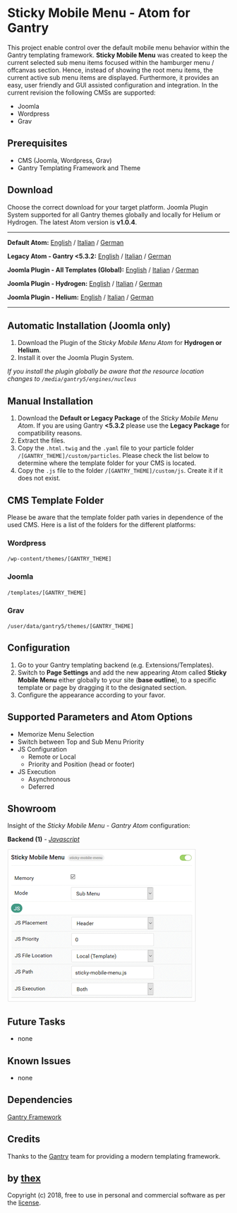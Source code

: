 # Sticky Mobile Menu - Atom for Gantry
This project enable control over the default mobile menu behavior within the Gantry templating framework. **Sticky Mobile Menu** was created to keep the current selected sub menu items focused within the hamburger menu / offcanvas section. Hence, instead of showing the root menu items, the current active sub menu items are displayed. Furthermore, it provides an easy, user friendly and GUI assisted configuration and integration. In the current revision the following CMSs are supported:
* Joomla
* Wordpress
* Grav

## Prerequisites
* CMS (Joomla, Wordpress, Grav)
* Gantry Templating Framework and Theme

## Download
Choose the correct download for your target platform. Joomla Plugin System supported for all Gantry themes globally and locally for Helium or Hydrogen. The latest Atom version is **v1.0.4**.
___
**Default Atom:**
[English](https://github.com/thexmanxyz/Sticky-Mobile-Menu-Gantry/releases/download/v1.0.4/smm.atom.only.EN.v1.0.4.zip) / [Italian](https://github.com/thexmanxyz/Sticky-Mobile-Menu-Gantry/releases/download/v1.0.4/smm.atom.only.IT.v1.0.4.zip) / [German](https://github.com/thexmanxyz/Sticky-Mobile-Menu-Gantry/releases/download/v1.0.4/smm.atom.only.DE.v1.0.4.zip)

**Legacy Atom - Gantry <5.3.2:**
[English](https://github.com/thexmanxyz/Sticky-Mobile-Menu-Gantry/releases/download/v1.0.4/smm.atom.only.legacy.EN.v1.0.4.zip) / [Italian](https://github.com/thexmanxyz/Sticky-Mobile-Menu-Gantry/releases/download/v1.0.4/smm.atom.only.legacy.IT.v1.0.4.zip) / [German](https://github.com/thexmanxyz/Sticky-Mobile-Menu-Gantry/releases/download/v1.0.4/smm.atom.only.legacy.DE.v1.0.4.zip)

**Joomla Plugin - All Templates (Global):**
[English](https://github.com/thexmanxyz/Sticky-Mobile-Menu-Gantry/releases/download/v1.0.4/smm.j3.global.EN.v1.0.4.zip) / [Italian](https://github.com/thexmanxyz/Sticky-Mobile-Menu-Gantry/releases/download/v1.0.4/smm.j3.global.IT.v1.0.4.zip) / [German](https://github.com/thexmanxyz/Sticky-Mobile-Menu-Gantry/releases/download/v1.0.4/smm.j3.global.DE.v1.0.4.zip)

**Joomla Plugin - Hydrogen:**
[English](https://github.com/thexmanxyz/Sticky-Mobile-Menu-Gantry/releases/download/v1.0.4/smm.j3.hydrogen.EN.v1.0.4.zip) / [Italian](https://github.com/thexmanxyz/Sticky-Mobile-Menu-Gantry/releases/download/v1.0.4/smm.j3.hydrogen.IT.v1.0.4.zip) / [German](https://github.com/thexmanxyz/Sticky-Mobile-Menu-Gantry/releases/download/v1.0.4/smm.j3.hydrogen.DE.v1.0.4.zip)

**Joomla Plugin - Helium:**
[English](https://github.com/thexmanxyz/Sticky-Mobile-Menu-Gantry/releases/download/v1.0.4/smm.j3.helium.EN.v1.0.4.zip) / [Italian](https://github.com/thexmanxyz/Sticky-Mobile-Menu-Gantry/releases/download/v1.0.4/smm.j3.helium.IT.v1.0.4.zip) / [German](https://github.com/thexmanxyz/Sticky-Mobile-Menu-Gantry/releases/download/v1.0.4/smm.j3.helium.DE.v1.0.4.zip)
___

## Automatic Installation (Joomla only)
1. Download the Plugin of the *Sticky Mobile Menu Atom* for **Hydrogen or Helium**.
2. Install it over the Joomla Plugin System.

*If you install the plugin globally be aware that the resource location changes to `/media/gantry5/engines/nucleus`*

## Manual Installation
1. Download the **Default or Legacy Package** of the *Sticky Mobile Menu Atom*. If you are using Gantry **<5.3.2** please use the **Legacy Package** for compatibility reasons.
2. Extract the files.
3. Copy the `.html.twig` and the `.yaml` file to your particle folder `/[GANTRY_THEME]/custom/particles`. Please check the list below to determine where the template folder for your CMS is located.
4. Copy the `.js` file to the folder `/[GANTRY_THEME]/custom/js`. Create it if it does not exist.

## CMS Template Folder
Please be aware that the template folder path varies in dependence of the used CMS. Here is a list of the folders for the different platforms:

### Wordpress
`/wp-content/themes/[GANTRY_THEME]`

### Joomla
`/templates/[GANTRY_THEME]`

### Grav
`/user/data/gantry5/themes/[GANTRY_THEME]`

## Configuration
1. Go to your Gantry templating backend (e.g. Extensions/Templates).
2. Switch to **Page Settings** and add the new appearing Atom called **Sticky Mobile Menu** either globally to your site (**base outline**), to a specific template or page by dragging it to the designated section.
3. Configure the appearance according to your favor.

## Supported Parameters and Atom Options
* Memorize Menu Selection
* Switch between Top and Sub Menu Priority
* JS Configuration
  * Remote or Local
  * Priority and Position (head or footer)
* JS Execution
  * Asynchronous
  * Deferred

## Showroom
Insight of the *Sticky Mobile Menu - Gantry Atom* configuration:

**Backend (1)** - *[Javascript](/screenshots/backend_js.png)*

![1](/screenshots/backend_js.png)

## Future Tasks
* none

## Known Issues
* none

## Dependencies
[Gantry Framework](http://gantry.org/)

## Credits
Thanks to the [Gantry](https://github.com/gantry) team for providing a modern templating framework.

## by [thex](https://github.com/thexmanxyz)
Copyright (c) 2018, free to use in personal and commercial software as per the [license](/LICENSE.md).
